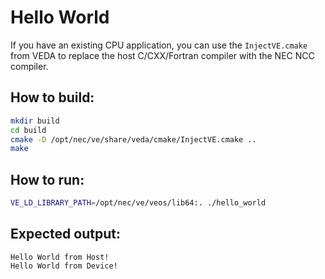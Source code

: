 # Hello World

If you have an existing CPU application, you can use the ```InjectVE.cmake``` from VEDA to replace the host C/CXX/Fortran compiler with the NEC NCC compiler.

## How to build:
```bash
mkdir build
cd build
cmake -D /opt/nec/ve/share/veda/cmake/InjectVE.cmake ..
make
```

## How to run:
```bash
VE_LD_LIBRARY_PATH=/opt/nec/ve/veos/lib64:. ./hello_world
```

## Expected output:
```
Hello World from Host!
Hello World from Device!
```
